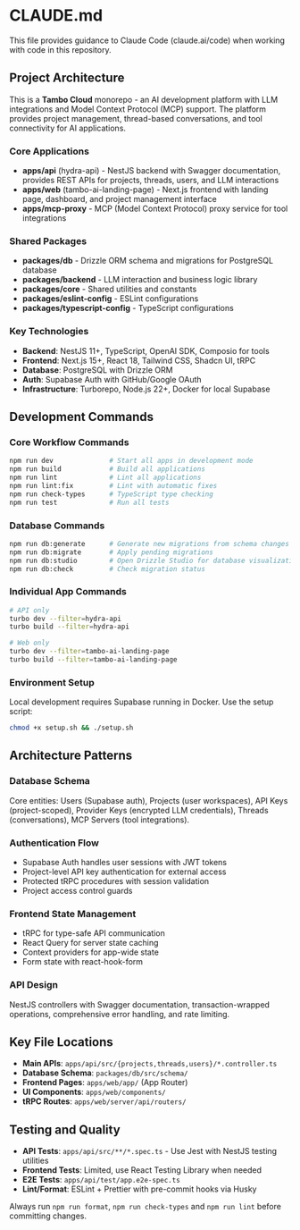 # CLAUDE.md

This file provides guidance to Claude Code (claude.ai/code) when working with code in this repository.

## Project Architecture

This is a **Tambo Cloud** monorepo - an AI development platform with LLM integrations and Model Context Protocol (MCP) support. The platform provides project management, thread-based conversations, and tool connectivity for AI applications.

### Core Applications

- **apps/api** (hydra-api) - NestJS backend with Swagger documentation, provides REST APIs for projects, threads, users, and LLM interactions
- **apps/web** (tambo-ai-landing-page) - Next.js frontend with landing page, dashboard, and project management interface
- **apps/mcp-proxy** - MCP (Model Context Protocol) proxy service for tool integrations

### Shared Packages

- **packages/db** - Drizzle ORM schema and migrations for PostgreSQL database
- **packages/backend** - LLM interaction and business logic library
- **packages/core** - Shared utilities and constants
- **packages/eslint-config** - ESLint configurations
- **packages/typescript-config** - TypeScript configurations

### Key Technologies

- **Backend**: NestJS 11+, TypeScript, OpenAI SDK, Composio for tools
- **Frontend**: Next.js 15+, React 18, Tailwind CSS, Shadcn UI, tRPC
- **Database**: PostgreSQL with Drizzle ORM
- **Auth**: Supabase Auth with GitHub/Google OAuth
- **Infrastructure**: Turborepo, Node.js 22+, Docker for local Supabase

## Development Commands

### Core Workflow Commands

```bash
npm run dev              # Start all apps in development mode
npm run build            # Build all applications
npm run lint             # Lint all applications
npm run lint:fix         # Lint with automatic fixes
npm run check-types      # TypeScript type checking
npm run test             # Run all tests
```

### Database Commands

```bash
npm run db:generate      # Generate new migrations from schema changes
npm run db:migrate       # Apply pending migrations
npm run db:studio        # Open Drizzle Studio for database visualization
npm run db:check         # Check migration status
```

### Individual App Commands

```bash
# API only
turbo dev --filter=hydra-api
turbo build --filter=hydra-api

# Web only
turbo dev --filter=tambo-ai-landing-page
turbo build --filter=tambo-ai-landing-page
```

### Environment Setup

Local development requires Supabase running in Docker. Use the setup script:

```bash
chmod +x setup.sh && ./setup.sh
```

## Architecture Patterns

### Database Schema

Core entities: Users (Supabase auth), Projects (user workspaces), API Keys (project-scoped), Provider Keys (encrypted LLM credentials), Threads (conversations), MCP Servers (tool integrations).

### Authentication Flow

- Supabase Auth handles user sessions with JWT tokens
- Project-level API key authentication for external access
- Protected tRPC procedures with session validation
- Project access control guards

### Frontend State Management

- tRPC for type-safe API communication
- React Query for server state caching
- Context providers for app-wide state
- Form state with react-hook-form

### API Design

NestJS controllers with Swagger documentation, transaction-wrapped operations, comprehensive error handling, and rate limiting.

## Key File Locations

- **Main APIs**: `apps/api/src/{projects,threads,users}/*.controller.ts`
- **Database Schema**: `packages/db/src/schema/`
- **Frontend Pages**: `apps/web/app/` (App Router)
- **UI Components**: `apps/web/components/`
- **tRPC Routes**: `apps/web/server/api/routers/`

## Testing and Quality

- **API Tests**: `apps/api/src/**/*.spec.ts` - Use Jest with NestJS testing utilities
- **Frontend Tests**: Limited, use React Testing Library when needed
- **E2E Tests**: `apps/api/test/app.e2e-spec.ts`
- **Lint/Format**: ESLint + Prettier with pre-commit hooks via Husky

Always run `npm run format`, `npm run check-types` and `npm run lint` before committing changes.
